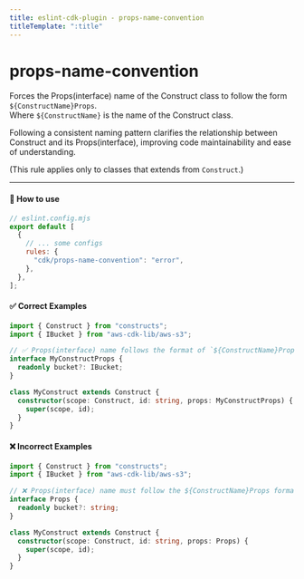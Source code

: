 ```yaml
---
title: eslint-cdk-plugin - props-name-convention
titleTemplate: ":title"
---
```


<script setup>
import NotRecommendedItem from '../components/NotRecommendedItem.vue'
</script>

# props-name-convention

<NotRecommendedItem />

Forces the Props(interface) name of the Construct class to follow the form `${ConstructName}Props`.  
Where `${ConstructName}` is the name of the Construct class.

Following a consistent naming pattern clarifies the relationship between Construct and its Props(interface), improving code maintainability and ease of understanding.

(This rule applies only to classes that extends from `Construct`.)

---

#### 🔧 How to use

```js
// eslint.config.mjs
export default [
  {
    // ... some configs
    rules: {
      "cdk/props-name-convention": "error",
    },
  },
];
```

#### ✅ Correct Examples

```ts
import { Construct } from "constructs";
import { IBucket } from "aws-cdk-lib/aws-s3";

// ✅ Props(interface) name follows the format of `${ConstructName}Props`
interface MyConstructProps {
  readonly bucket?: IBucket;
}

class MyConstruct extends Construct {
  constructor(scope: Construct, id: string, props: MyConstructProps) {
    super(scope, id);
  }
}
```

#### ❌ Incorrect Examples

```ts
import { Construct } from "constructs";
import { IBucket } from "aws-cdk-lib/aws-s3";

// ❌ Props(interface) name must follow the ${ConstructName}Props format
interface Props {
  readonly bucket?: string;
}

class MyConstruct extends Construct {
  constructor(scope: Construct, id: string, props: Props) {
    super(scope, id);
  }
}
```
